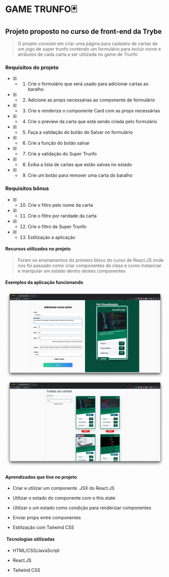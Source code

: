 # GAME TRUNFO🃏

## Projeto proposto no curso de front-end da Trybe

> O projeto consiste em criar uma página para cadastro de cartas de um jogo de super trunfo contendo um formulário para incluir nome e atributos de cada carta a ser utilizada no game de Trunfo

### Requisitos do projeto

- [x] - 1. Crie o formulário que será usado para adicionar cartas ao baralho
- [x] - 2. Adicione as props necessárias ao componente de formulário
- [x] - 3. Crie e renderize o componente Card com as props necessárias
- [x] - 4. Crie o preview da carta que está sendo criada pelo formulário
- [x] - 5. Faça a validação do botão de Salvar no formulário
- [x] - 6. Crie a função do botão salvar
- [x] - 7. Crie a validação do Super Trunfo
- [x] - 8. Exiba a lista de cartas que estão salvas no estado
- [x] - 9. Crie um botão para remover uma carta do baralho

### Requisitos bônus

- [x] - 10. Crie o filtro pelo nome da carta
- [x] - 11. Crie o filtro por raridade da carta
- [x] - 12. Crie o filtro de Super Trunfo
- [x] - 13. Estilização a aplicação

#### Recursos utilizados no projeto

> Foram os ensinamentos do primeiro bloco do curso de React.JS onde nos foi passado como criar componentes de class e como instanciar e manipular um estado dentro destes componentes

#### Exemplos da aplicação funcionando

![form-cadastro-da-aplicacao](https://raw.githubusercontent.com/blmarquess/Game-Trunfo/bruno-marques-project-tryunfo/src/assets/form-cadastro-carta.png)
![dack-de-cartas-da-aplicacao](https://raw.githubusercontent.com/blmarquess/Game-Trunfo/bruno-marques-project-tryunfo/src/assets/deck-de-cartas.png)

#### Aprendizados que tive no projeto

- Criar e utilizar um componente .JSX do React.JS
  
- Utilizar o estado do componente com o this.state
  
- Utilizar o um estado como condição para renderizar componentes
  
- Enviar props entre componentes
  
- Estilização com Tailwind CSS
  
####  Tecnologias utilizadas

- HTML/CSS/JavaScript
  
- React.JS
  
- Tailwind CSS
